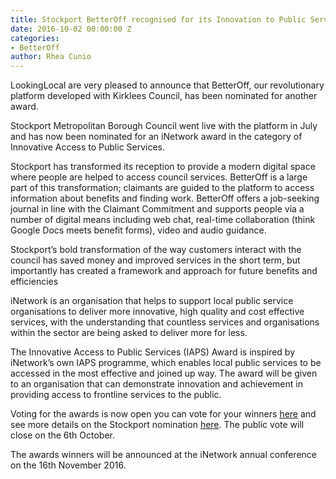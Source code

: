 ```yaml
---
title: Stockport BetterOff recognised for its Innovation to Public Service by iNetwork
date: 2016-10-02 00:00:00 Z
categories:
- BetterOff
author: Rhea Cunio
---
```


LookingLocal are very pleased to announce that BetterOff, our revolutionary platform developed with Kirklees Council, has been nominated for another award.

Stockport Metropolitan Borough Council went live with the platform in July and has now been nominated for an iNetwork award in the category of Innovative Access to Public Services.

Stockport has transformed its reception to provide a modern digital space where people are helped to access council services. BetterOff is a large part of this transformation; claimants are guided to the platform to access information about benefits and finding work. BetterOff offers a job-seeking journal in line with the Claimant Commitment and supports people via a number of digital means including web chat, real-time collaboration (think Google Docs meets benefit forms), video and audio guidance.
 
Stockport’s bold transformation of the way customers interact with the council has saved money and improved services in the short term, but importantly has created a framework and approach for future benefits and efficiencies
 
iNetwork is an organisation that helps to support local public service organisations to deliver more innovative, high quality and cost effective services, with the understanding that countless services and organisations within the sector are being asked to deliver more for less.
 
The Innovative Access to Public Services (IAPS) Award is inspired by iNetwork’s own IAPS programme, which enables local public services to be accessed in the most effective and joined up way. The award will be given to an organisation that can demonstrate innovation and achievement in providing access to frontline services to the public.
 
Voting for the awards is now open you can vote for your winners [here](http://annualconference.i-network.org.uk/vote/) and see more details on the Stockport nomination [here](http://annualconference.i-network.org.uk/stockport-digital-advice/). The public vote will close on the 6th October.
 
The awards winners will be announced at the iNetwork annual conference on the 16th November 2016.
